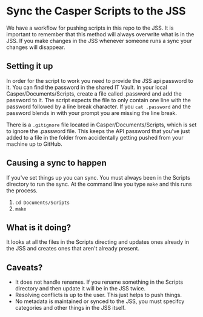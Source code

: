 # Sync the Casper Scripts to the JSS

We have a workflow for pushing scripts in this repo to the JSS. It is important
to remember that this method will always overwrite what is in the JSS. If you make changes in the JSS whenever someone runs a sync your changes will disappear.

## Setting it up
In order for the script to work you need to provide the JSS api password to it.
You can find the password in the shared IT Vault. In your local Casper/Documents/Scripts,
create a file called .password and add the password to it. The script expects the file to only contain one line with the password followed by a line break character. If you ```cat .password``` and the password blends in with your prompt you are missing the line break.

There is a `.gitignore` file located in Casper/Documents/Scripts, which is set to ignore the .password file. This keeps the API password that you've just added to a file in the folder from accidentally getting pushed from your machine up to GitHub. 

## Causing a sync to happen
If you've set things up you can sync. You must always been in the Scripts directory to run the sync. At the command line you type ```make``` and this runs the process.

1. ```cd Documents/Scripts```
2. ```make```

## What is it doing?
It looks at all the files in the Scripts directing and updates ones already in the JSS and creates ones that aren't already present.

## Caveats?
* It does not handle renames. If you rename something in the Scripts directory
and then update it will be in the JSS twice.
* Resolving conflicts is up to the user. This just helps to push things.
* No metadata is maintained or synced to the JSS, you must specifcy categories and other things in the JSS itself.

